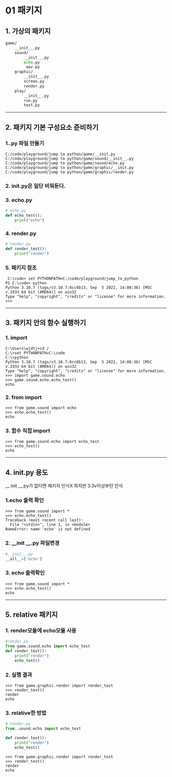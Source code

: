 # 01 패키지
## 1. 가상의 패키지
```cmd
game/
    __init__.py
    sound/
        __init__.py
        echo.py
         wav.py
    graphic/
        __init__.py
        screen.py
        render.py
    play/
        __init__.py
        run.py
        test.py
```
___
## 2. 패키지 기본 구성요소 준비하기
### 1..py 파일 만들기 
```
C:/code/playground/jump to python/game/__init.py
C:/code/playground/jump to python/game/sound/__init__.py
C:/code/playground/jump to python/game/sound/echo.py
C:/code/playground/jump to python/game/graphic/__init.py
C:/code/playground/jump to python/game/graphic/render.py
```
### 2. __init__.py은 일단 비워둔다.
### 3. echo.py
```python
# echo.py
def echo_test():
    print("echo")
```
### 4. render.py
```python
# render.py
def render_test():
    print("render")
```

### 5. 패키지 참조
```
 C:\code> set PYTHONPATH=C:/code/playground/jump_to_python
PS C:\code> python
Python 3.10.7 (tags/v3.10.7:6cc6b13, Sep  5 2022, 14:08:36) [MSC v.1933 64 bit (AMD64)] on win32
Type "help", "copyright", "credits" or "license" for more information.
>>>
```
___
## 3. 패키지 안의 함수 실행하기
### 1. import
```
C:\Users\wjdtj>cd /
C:\>set PYTHONPATH=C:\code
C:\>python
Python 3.10.7 (tags/v3.10.7:6cc6b13, Sep  5 2022, 14:08:36) [MSC v.1933 64 bit (AMD64)] on win32
Type "help", "copyright", "credits" or "license" for more information.
>>> import game.sound.echo
>>> game.sound.echo.echo_test()
echo
```
### 2. from import
```
>>> from game.sound import echo
>>> echo.echo_test()
echo
```
### 3. 함수 직접 import
```
>>> from game.sound.echo import echo_test
>>> echo_test()
echo
```
___
## 4. __init__.py 용도
__ init __.py가 없다면 패키지 인식X 하지만 3.3v이상부턴 인식

### 1.echo 출력 확인
```
>>> from game.sound import *
>>> echo.echo_test()
Traceback (most recent call last):
  File "<stdin>", line 1, in <module>
NameError: name 'echo' is not defined
```

### 2. __init __.py 파일변경
```python
#__init__.py
__all__=['echo']
```
### 3. echo 출력확인
```
>>> from game.sound import *
>>> echo.echo_test()
echo
```
___
## 5. relative 패키지
### 1. render모듈에 echo모듈 사용
```python
#render.py
from game.sound.echo import echo_test
def render_test():
    print("render")
    echo_test()
```
### 2. 실행 결과
```
>>> from game.graphic.render import render_test
>>> render_test()
render
echo
```

### 3. relative한 방법
```python
# render.py
from..sound.echo import echo_test

def render_test():
    print("render")
    echo_test()
```
```
>>> from game.graphic.render import render_test
>>> render_test()
render
echo
```    